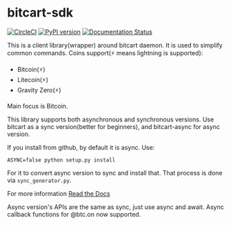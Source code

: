 # bitcart-sdk
[![CircleCI](https://circleci.com/gh/MrNaif2018/bitcart-sdk.svg?style=svg)](https://circleci.com/gh/MrNaif2018/bitcart-sdk)
[![PyPI version](https://img.shields.io/pypi/v/bitcart.svg)](https://pypi.python.org/pypi/bitcart/)
[![Documentation Status](https://readthedocs.org/projects/bitcart-sdk/badge/?version=latest)](https://bitcart-sdk.readthedocs.io/en/latest/?badge=latest)


This is a client library(wrapper) around bitcart daemon. It is used to simplify common commands.
Coins support(⚡ means lightning is supported):
- Bitcoin(⚡)
- Litecoin(⚡)
- Gravity Zero(⚡)

Main focus is Bitcoin.

This library supports both asynchronous and synchronous versions.
Use bitcart as a sync version(better for beginners), and bitcart-async for async version.

If you install from github, by default it is async.
Use:
```
ASYNC=false python setup.py install
```
For it to convert async version to sync and install that.
That process is done via ``sync_generator.py``.

For more information [Read the Docs](https://bitcart-sdk.readthedocs.io/en/latest/)

Async version's APIs are the same as sync, just use async and await.
Async callback functions for @btc.on now supported.

